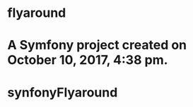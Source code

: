 
flyaround
=========

A Symfony project created on October 10, 2017, 4:38 pm.
=======
# synfonyFlyaround

